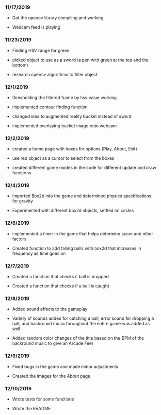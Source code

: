 <h3>11/17/2019</h3>

- Got the opencv library compiling and working

- Webcam feed is playing  

<h3>11/23/2019</h3>

* Finding HSV range for green

* picked object to use as a sword (a pen with green at the top and the bottom)

* research opencv algorithms to filter object

<h3>12/1/2019</h3>

* thresholding the filtered frame by hsv value working

* implemented contour finding function

* changed idea to augmented reality bucket instead of sword

* implemented overlaying bucket image onto webcam

<h3>12/2/2019</h3>

* created a home page with boxes for options (Play, About, Exit)

* use red object as a cursor to select from the boxes

* created different game modes in the code for different update and draw functions

<h3>12/4/2019</h3>

* Imported Box2d into the game and determined physics specifications for gravity

* Experimented with different box2d objects, settled on circles

<h3>12/6/2019</h3>

* implemented a timer in the game that helps determine score and other factors

* Created function to add falling balls with box2d that increases in frequency as time goes on

<h3>12/7/2019</h3>

* Created a function that checks if ball is dropped

* Created a function that checks if a ball is caught

<h3>12/8/2019</h3>

* Added sound effects to the gameplay

* Variety of sounds added for catching a ball, error sound for dropping a ball, and backround music throughout the entire game was added as well

* Added random color changes of the title based on the BPM of the backround music to give an Arcade Feel

<h3>12/9/2019</h3>

* Fixed bugs in the game and made minor adjustments

* Created the images for the About page

<h3>12/10/2019</h3>

* Wrote tests for some functions

* Wrote the README

